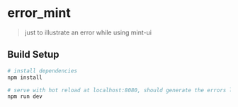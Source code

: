 # error_mint

> just to illustrate an error while using mint-ui

## Build Setup

``` bash
# install dependencies
npm install

# serve with hot reload at localhost:8080, should generate the errors listed into the issue report
npm run dev

```
